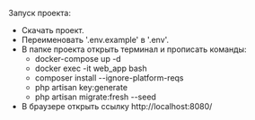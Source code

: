 
<span>Запуск проекта:<span><br>
<ul>
<li>Скачать проект.
<li>Переименовать '.env.example' в '.env'.
<li>В папке проекта открыть терминал и прописать команды:
  <ul>
  <li>docker-compose up -d
  <li>docker exec -it web_app bash
  <li>composer install --ignore-platform-reqs
  <li>php artisan key:generate
  <li>php artisan migrate:fresh --seed
  </ul>
<li>В браузере открыть ссылку http://localhost:8080/
</ul>
